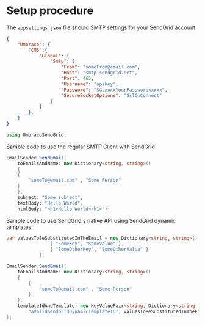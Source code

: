 # Setup procedure

The `appsettings.json` file should SMTP settings for your SendGrid account
```json
{
	"Umbraco": {
		"CMS":{
			"Global": {
				"Smtp": {
					"From": "someFrom@email.com",
					"Host": "smtp.sendgrid.net",
					"Port": 465,
					"Username": "apikey",
					"Password": "SG.xxxxYourPasswordxxxxx",
					"SecureSocketOptions": "SslOnConnect"
				}
			}
		},
	}
}
```

```csharp
using UmbracoSendGrid;
```

Sample code to use the regular SMTP Client with SendGrid
```csharp
EmailSender.SendEmail(
	toEmailsAndName: new Dictionary<string, string>()
	{
	{
		"someTo@email.com" , "Some Person"
	}
	},
	subject: "Some subject",
	textBody: "Hello World",
	htmlBody: "<h1>Hello World</h1>");
```

Sample code to use SendGrid's native API using SendGrid dynamic templates
```csharp
var valuesToBeSubstitutedInTheEmail = new Dictionary<string, string>() {
				{ "SomeKey", "SomeValue" },
				{ "SomeOtherKey", "SomeOtherValue" }
			};
```

```csharp
EmailSender.SendEmail(
	toEmailsAndName: new Dictionary<string, string>()
	{
		{
			"someTo@email.com" , "Some Person"
		}
	},
	templateIdAndTemplate: new KeyValuePair<string, Dictionary<string, string>>(
		"aValidSendGridDynamicTemplateID", valuesToBeSubstitutedInTheEmail)
);
```
